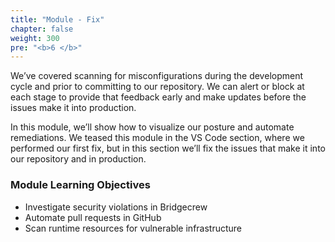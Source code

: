 ```yaml
---
title: "Module - Fix"
chapter: false
weight: 300
pre: "<b>6 </b>"
---
```


We’ve covered scanning for misconfigurations during the development cycle and prior to committing to our repository. We can alert or block at each stage to provide that feedback early and make updates before the issues make it into production.

In this module, we’ll show how to visualize our posture and automate remediations. We teased this module in the VS Code section, where we performed our first fix, but in this section we’ll fix the issues that make it into our repository and in production.

### Module Learning Objectives
- Investigate security violations in Bridgecrew
- Automate pull requests in GitHub
- Scan runtime resources for vulnerable infrastructure